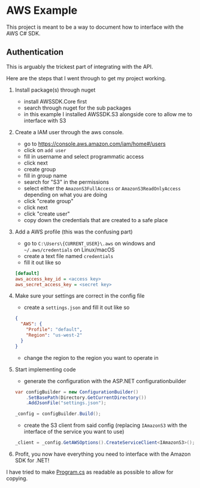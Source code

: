 # AWS Example

This project is meant to be a way to document how to interface with the AWS C# SDK.

## Authentication

This is arguably the trickest part of integrating with the API.

Here are the steps that I went through to get my project working.

1. Install package(s) through nuget
    * install AWSSDK.Core first
    * search through nuget for the sub packages
    * in this example I installed AWSSDK.S3 alongside core to allow me to interface with S3
2. Create a IAM user through the aws console.
    * go to https://console.aws.amazon.com/iam/home#/users
    * click on `add user`
    * fill in username and select programmatic access
    * click next
    * create group
    * fill in group name
    * search for "S3" in the permissions
    * select either the `AmazonS3FullAccess` or `AmazonS3ReadOnlyAccess` depending on what you are doing
    * click "create group"
    * click next
    * click "create user"
    * copy down the credentials that are created to a safe place
3. Add a AWS profile (this was the confusing part)
    * go to `C:\Users\{CURRENT_USER}\.aws` on windows and `~/.aws/credentials` on Linux/macOS
    * create a text file named `credentials`
    * fill it out like so
    ```ini
    [default]
    aws_access_key_id = <access key>
    aws_secret_access_key = <secret key>
    ```
4. Make sure your settings are correct in the config file
    * create a `settings.json` and fill it out like so
    ```json
    {
      "AWS": {
        "Profile": "default",
        "Region": "us-west-2"
      }
    }
    ```
    * change the region to the region you want to operate in
5. Start implementing code
    * generate the configuration with the ASP.NET configurationbuilder
    ```c#
    var configBuilder = new ConfigurationBuilder()
        .SetBasePath(Directory.GetCurrentDirectory())
        .AddJsonFile("settings.json");

    _config = configBuilder.Build();
    ```
    * create the S3 client from said config (replacing `IAmazonS3` with the interface of the service you want to use)
    ```c#
    _client = _config.GetAWSOptions().CreateServiceClient<IAmazonS3>();
    ```

6. Profit, you now have everything you need to interface with the Amazon SDK for .NET!
    
I have tried to make [Program.cs](Program.cs) as readable as possible to allow for copying.
